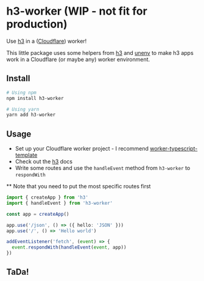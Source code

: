 # h3-worker (WIP - not fit for production)
Use [h3](https://github.com/unjs/h3) in a ([Cloudflare](https://developers.cloudflare.com/workers/)) worker!

This little package uses some helpers from [h3](https://github.com/unjs/h3) and [unenv](https://github.com/unjs/unenv) to make h3 apps work in a Cloudflare (or maybe any) worker environment.

## Install

```bash
# Using npm
npm install h3-worker

# Using yarn
yarn add h3-worker
```

## Usage

- Set up your Cloudflare worker project - I recommend [worker-typescript-template](https://github.com/cloudflare/worker-typescript-template)
- Check out the [h3](https://github.com/unjs/h3) docs
- Write some routes and use the `handleEvent` method from `h3-worker` to `respondWith`

** Note that you need to put the most specific routes first

```ts
import { createApp } from 'h3'
import { handleEvent } from 'h3-worker'

const app = createApp()

app.use('/json', () => ({ hello: 'JSON' }))
app.use('/', () => 'Hello world')

addEventListener('fetch', (event) => {
  event.respondWith(handleEvent(event, app))
})
```

## TaDa!
